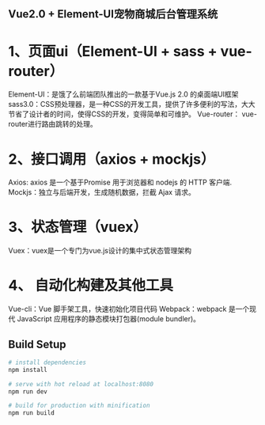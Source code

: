 ## Vue2.0 + Element-UI宠物商城后台管理系统

# 1、页面ui（Element-UI + sass + vue-router）

Element-UI：是饿了么前端团队推出的一款基于Vue.js 2.0 的桌面端UI框架
sass3.0：CSS预处理器，是一种CSS的开发工具，提供了许多便利的写法，大大节省了设计者的时间，使得CSS的开发，变得简单和可维护。
Vue-router： vue-router进行路由跳转的处理。


# 2、接口调用（axios + mockjs）

Axios: axios 是一个基于Promise 用于浏览器和 nodejs 的 HTTP 客户端.
Mockjs：独立与后端开发，生成随机数据，拦截 Ajax 请求。


# 3、状态管理（vuex）

Vuex：vuex是一个专门为vue.js设计的集中式状态管理架构


# 4、	自动化构建及其他工具

Vue-cli：Vue 脚手架工具，快速初始化项目代码
Webpack：webpack 是一个现代 JavaScript 应用程序的静态模块打包器(module bundler)。

## Build Setup

``` bash
# install dependencies
npm install

# serve with hot reload at localhost:8080
npm run dev

# build for production with minification
npm run build
